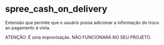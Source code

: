spree_cash_on_delivery
======================

Extensão que permite que o usuário possa adicionar a informação do troco ao pagamento à vista.

ATENÇÃO: É uma improvisação. NÃO FUNCIONARÁ NO SEU PROJETO.
